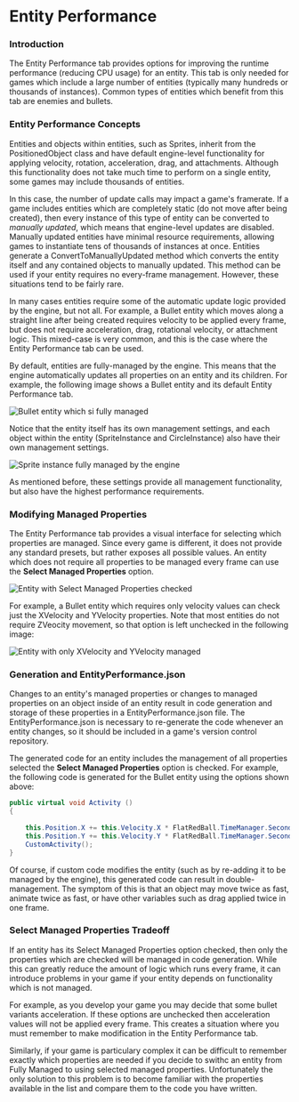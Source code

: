 # Entity Performance

### Introduction

The Entity Performance tab provides options for improving the runtime performance (reducing CPU usage) for an entity. This tab is only needed for games which include a large number of entities (typically many hundreds or thousands of instances). Common types of entities which benefit from this tab are enemies and bullets.

### Entity Performance Concepts

Entities and objects within entities, such as Sprites, inherit from the PositionedObject class and have default engine-level functionality for applying velocity, rotation, acceleration, drag, and attachments. Although this functionality does not take much time to perform on a single entity, some games may include thousands of entities.

In this case, the number of update calls may impact a game's framerate. If a game includes entities which are completely static (do not move after being created), then every instance of this type of entity can be converted to _manually updated_, which means that engine-level updates are disabled. Manually updated entities have minimal resource requirements, allowing games to instantiate tens of thousands of instances at once. Entities generate a ConvertToManuallyUpdated method which converts the entity itself and any contained objects to manually updated. This method can be used if your entity requires no every-frame management. However, these situations tend to be fairly rare.

In many cases entities require some of the automatic update logic provided by the engine, but not all. For example, a Bullet entity which moves along a straight line after being created requires velocity to be applied every frame, but does not require acceleration, drag, rotational velocity, or attachment logic. This mixed-case is very common, and this is the case where the Entity Performance tab can be used.

By default, entities are fully-managed by the engine. This means that the engine automatically updates all properties on an entity and its children. For example, the following image shows a Bullet entity and its default Entity Performance tab.

![Bullet entity which si fully managed](<../../.gitbook/assets/05\_06 05 24.png>)

Notice that the entity itself has its own management settings, and each object within the entity (SpriteInstance and CircleInstance) also have their own management settings.

![Sprite instance fully managed by the engine](<../../.gitbook/assets/05\_06 06 19.png>)

As mentioned before, these settings provide all management functionality, but also have the highest performance requirements.

### Modifying Managed Properties

The Entity Performance tab provides a visual interface for selecting which properties are managed. Since every game is different, it does not provide any standard presets, but rather exposes all possible values. An entity which does not require all properties to be managed every frame can use the **Select Managed Properties** option.

![Entity with Select Managed Properties checked](<../../.gitbook/assets/05\_06 07 38.png>)

For example, a Bullet entity which requires only velocity values can check just the XVelocity and YVelocity properties. Note that most entities do not require ZVeocity movement, so that option is left unchecked in the following image:

![Entity with only XVelocity and YVelocity managed](<../../.gitbook/assets/05\_06 08 23.png>)

### Generation and EntityPerformance.json

Changes to an entity's managed properties or changes to managed properties on an object inside of an entity result in code generation and storage of these properties in a EntityPerformance.json file. The EntityPerformance.json is necessary to re-generate the code whenever an entity changes, so it should be included in a game's version control repository.

The generated code for an entity includes the management of all properties selected the **Select Managed Properties** option is checked. For example, the following code is generated for the Bullet entity using the options shown above:

```csharp
public virtual void Activity () 
{
    
    this.Position.X += this.Velocity.X * FlatRedBall.TimeManager.SecondDifference;
    this.Position.Y += this.Velocity.Y * FlatRedBall.TimeManager.SecondDifference;
    CustomActivity();
}
```

Of course, if custom code modifies the entity (such as by re-adding it to be managed by the engine), this generated code can result in double-management. The symptom of this is that an object may move twice as fast, animate twice as fast, or have other variables such as drag applied twice in one frame.

### Select Managed Properties Tradeoff

If an entity has its Select Managed Properties option checked, then only the properties which are checked will be managed in code generation. While this can greatly reduce the amount of logic which runs every frame, it can introduce problems in your game if your entity depends on functionality which is not managed.

For example, as you develop your game you may decide that some bullet variants acceleration. If these options are unchecked then acceleration values will not be applied every frame. This creates a situation where you must remember to make modification in the Entity Performance tab.

Similarly, if your game is particulary complex it can be difficult to remember exactly which properties are needed if you decide to swithc an entity from Fully Managed to using selected managed properties. Unfortunately the only solution to this problem is to become familiar with the properties available in the list and compare them to the code you have written.
